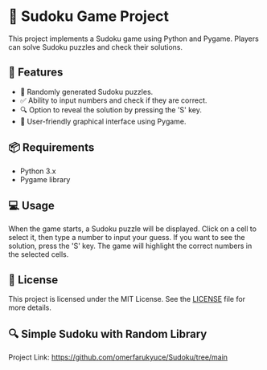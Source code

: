 # 🧩 Sudoku Game Project

This project implements a Sudoku game using Python and Pygame. Players can solve Sudoku puzzles and check their solutions.

## 🚀 Features

- 🎲 Randomly generated Sudoku puzzles.
- ✅ Ability to input numbers and check if they are correct.
- 🔍 Option to reveal the solution by pressing the 'S' key.
- 🎨 User-friendly graphical interface using Pygame.

## 📦 Requirements

- Python 3.x
- Pygame library

## 💻 Usage

When the game starts, a Sudoku puzzle will be displayed. Click on a cell to select it, then type a number to input your guess. If you want to see the solution, press the 'S' key. The game will highlight the correct numbers in the selected cells.

## 📝 License

This project is licensed under the MIT License. See the [LICENSE](LICENSE) file for more details.

## 🔍 Simple Sudoku with Random Library
Project Link: https://github.com/omerfarukyuce/Sudoku/tree/main
